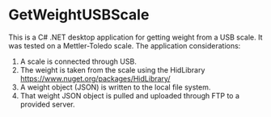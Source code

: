 # GetWeightUSBScale
This is a C# .NET desktop application for getting weight from a USB scale.
It was tested on a Mettler-Toledo scale.
The application considerations:
1) A scale is connected through USB.
2) The weight is taken from the scale using the HidLibrary https://www.nuget.org/packages/HidLibrary/
3) A weight object (JSON) is written to the local file system.
4) That weight JSON object is pulled and uploaded through FTP to a provided server. 
